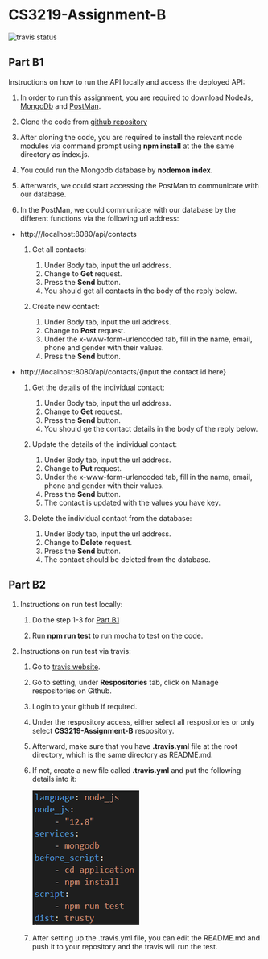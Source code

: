 # CS3219-Assignment-B

![travis status](https://travis-ci.com/Exeexe93/CS3219-Assignment-B.svg?branch=master)

## Part B1

Instructions on how to run the API locally and access the deployed API:

1) In order to run this assignment, you are required to download [NodeJs](https://nodejs.org/en/download/), [MongoDb](https://www.mongodb.com/try/download/community) and [PostMan](https://www.postman.com/).

2) Clone the code from [github repository](https://github.com/Exeexe93/CS3219-Assignment-B.git)

3) After cloning the code, you are required to install the relevant node modules via command prompt using **npm install** at the the same directory as index.js.

4) You could run the Mongodb database by **nodemon index**.

5) Afterwards, we could start accessing the PostMan to communicate with our database.

6) In the PostMan, we could communicate with our database by the different functions via the following url address:

* http:///localhost:8080/api/contacts

    1. Get all contacts:
        1. Under Body tab, input the url address.
        1. Change to **Get** request.
        1. Press the **Send** button.
        1. You should get all contacts in the body of the reply below.

    1. Create new contact:
        1. Under Body tab, input the url address.
        1. Change to **Post** request.
        1. Under the x-www-form-urlencoded tab, fill in the name, email, phone and gender with their values.
        1. Press the **Send** button.

* http:///localhost:8080/api/contacts/{input the contact id here}

    1. Get the details of the individual contact:
        1. Under Body tab, input the url address.
        1. Change to **Get** request.
        1. Press the **Send** button.
        1. You should ge the contact details in the body of the reply below.

    1. Update the details of the individual contact:
        1. Under Body tab, input the url address.
        1. Change to **Put** request.
        1. Under the x-www-form-urlencoded tab, fill in the name, email, phone and gender with their values.
        1. Press the **Send** button.
        1. The contact is updated with the values you have key.

    1. Delete the individual contact from the database:
        1. Under Body tab, input the url address.
        1. Change to **Delete** request.
        1. Press the **Send** button.
        1. The contact should be deleted from the database.

## Part B2

1. Instructions on run test locally:
    
    1. Do the step 1-3 for [Part B1](#Part-B1)

    1. Run **npm run test** to run mocha to test on the code.

1. Instructions on run test via travis:
    
    1. Go to [travis website](https://travis-ci.com/).

    1. Go to setting, under **Respositories** tab, click on Manage respositories on Github.

    1. Login to your github if required.

    1. Under the respository access, either select all respositories or only select **CS3219-Assignment-B** respository.

    1. Afterward, make sure that you have **.travis.yml** file at the root directory, which is the same directory as README.md.

    1. If not, create a new file called  **.travis.yml** and put the following details into it:

        ![.travis.yml](https://github.com/Exeexe93/CS3219-Assignment-B/blob/master/images/travis.PNG?raw=true)

    1. After setting up the .travis.yml file, you can edit the README.md and push it to your repository and the travis will run the test.
